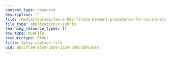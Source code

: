 ```yaml
---
content_type: resource
description: ''
file: /media/courses/res-2-002-finite-element-procedures-for-solids-and-structures-spring-2010/abccfceda5c026592524295ccdd6c6a9_BekDicq9MdM.srt
file_type: application/x-subrip
learning_resource_types: []
ocw_type: OCWFile
resourcetype: Other
title: 3play caption file
uid: abccfced-a5c0-2659-2524-295ccdd6c6a9
---
```


